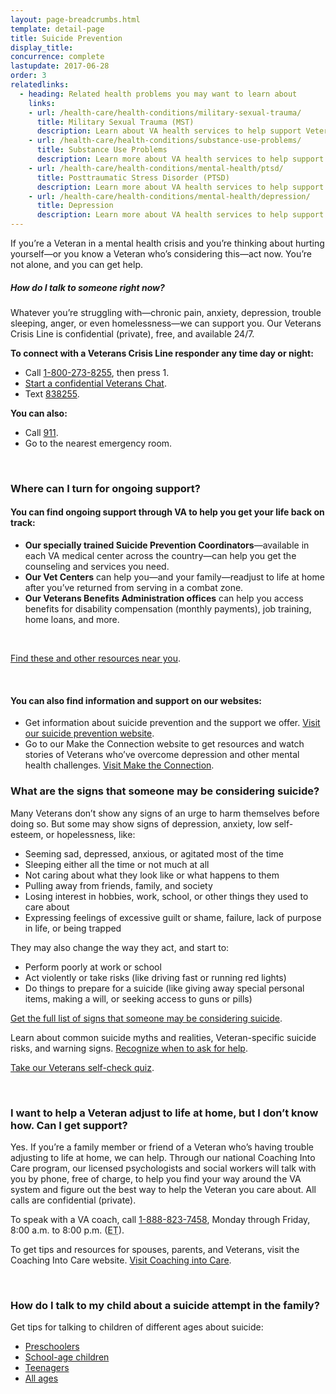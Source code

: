 ```yaml
---
layout: page-breadcrumbs.html
template: detail-page
title: Suicide Prevention
display_title:
concurrence: complete
lastupdate: 2017-06-28
order: 3
relatedlinks:
  - heading: Related health problems you may want to learn about
    links:
    - url: /health-care/health-conditions/military-sexual-trauma/
      title: Military Sexual Trauma (MST)
      description: Learn about VA health services to help support Veterans dealing with issues related to military sexual trauma.
    - url: /health-care/health-conditions/substance-use-problems/
      title: Substance Use Problems
      description: Learn more about VA health services to help support Veterans with substance use problems.
    - url: /health-care/health-conditions/mental-health/ptsd/
      title: Posttraumatic Stress Disorder (PTSD)
      description: Learn more about VA health services to help support Veterans with PTSD.
    - url: /health-care/health-conditions/mental-health/depression/
      title: Depression
      description: Learn more about VA health services to help support Veterans with depression.
---
```


<div class="va-introtext">

If you’re a Veteran in a mental health crisis and you’re thinking about hurting yourself—or you know a Veteran who’s considering this—act now. You’re not alone, and you can get help.

</div>

<div class="usa-alert usa-alert-warning va-alert">
<div class="usa-alert-body">

##### How do I talk to someone right now? 

Whatever you’re struggling with—chronic pain, anxiety, depression, trouble sleeping, anger, or even homelessness—we can support you. Our Veterans Crisis Line is confidential (private), free, and available 24/7.

**To connect with a Veterans Crisis Line responder any time day or night:**

- Call <a href="tel:+1-800-273-8255">1-800-273-8255</a>, then press 1.
- [Start a confidential Veterans Chat](https://www.veteranscrisisline.net/ChatTermsOfService.aspx?account=Veterans%20Chat/).
- Text <a href="sms:838255">838255</a>.

**You can also:**
- Call <a href="tel:911">911</a>.
- Go to the nearest emergency room.

</div>
</div>

<br>

<div class="feature" markdown=“1”>

### Where can I turn for ongoing support?

#### You can find ongoing support through VA to help you get your life back on track:

- **Our specially trained Suicide Prevention Coordinators**—available in each VA medical center across the country—can help you get the counseling and services you need.
- **Our Vet Centers** can help you—and your family—readjust to life at home after you’ve returned from serving in a combat zone.
- **Our Veterans Benefits Administration offices** can help you access benefits for disability compensation (monthly payments), job training, home loans, and more.

<br>

[Find these and other resources near you](https://www.veteranscrisisline.net/GetHelp/ResourceLocator.aspx).

<br>

#### You can also find information and support on our websites:

- Get information about suicide prevention and the support we offer. [Visit our suicide prevention website](https://www.mentalhealth.va.gov/MENTALHEALTH/suicide_prevention/index.asp).
- Go to our Make the Connection website to get resources and watch stories of Veterans who’ve overcome depression and other mental health challenges. [Visit Make the Connection](https://maketheconnection.net/).

</div>

### What are the signs that someone may be considering suicide?

Many Veterans don’t show any signs of an urge to harm themselves before doing so. But some may show signs of depression, anxiety, low self-esteem, or hopelessness, like:

- Seeming sad, depressed, anxious, or agitated most of the time
- Sleeping either all the time or not much at all
- Not caring about what they look like or what happens to them
- Pulling away from friends, family, and society
- Losing interest in hobbies, work, school, or other things they used to care about
- Expressing feelings of excessive guilt or shame, failure, lack of purpose in life, or being trapped

They may also change the way they act, and start to:

- Perform poorly at work or school
- Act violently or take risks (like driving fast or running red lights)
- Do things to prepare for a suicide (like giving away special personal items, making a will, or seeking access to guns or pills)

[Get the full list of signs that someone may be considering suicide](https://www.veteranscrisisline.net/SignsOfCrisis/Identifying.aspx).

Learn about common suicide myths and realities, Veteran-specific suicide risks, and warning signs. [Recognize when to ask for help](https://www.mentalhealth.va.gov/suicide_prevention/whentoaskforhelp.asp).

[Take our Veterans self-check quiz](https://www.vetselfcheck.org/Welcome.cfm).

<br>

### I want to help a Veteran adjust to life at home, but I don’t know how. Can I get support?

Yes. If you’re a family member or friend of a Veteran who’s having trouble adjusting to life at home, we can help. Through our national Coaching Into Care program, our licensed psychologists and social workers will talk with you by phone, free of charge, to help you find your way around the VA system and figure out the best way to help the Veteran you care about. All calls are confidential (private).

To speak with a VA coach, call <a href="tel:+1-888-823-7458">1-888-823-7458</a>, Monday through Friday, 8:00 a.m. to 8:00 p.m. (<abbr title="eastern time">ET</abbr>).

To get tips and resources for spouses, parents, and Veterans, visit the Coaching Into Care website. [Visit Coaching into Care](https://www.mirecc.va.gov/coaching/).

<br>

### How do I talk to my child about a suicide attempt in the family?

Get tips for talking to children of different ages about suicide:

- [Preschoolers](https://www.mentalhealth.va.gov/suicide_prevention/howtotalkto4to8.asp)
- [School-age children](https://www.mentalhealth.va.gov/suicide_prevention/howtotalkto9to13.asp)
- [Teenagers](https://www.mentalhealth.va.gov/suicide_prevention/howtotalkto14to18.asp)
- [All ages](https://www.mirecc.va.gov/visn19/talk2kids/docs/Talk2Child_color.pdf)

